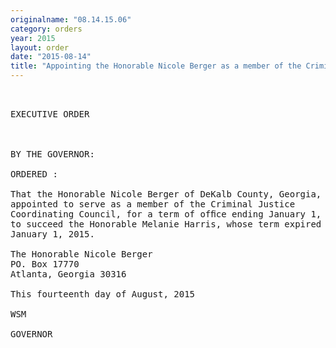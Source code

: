 ```yaml
---
originalname: "08.14.15.06"
category: orders
year: 2015
layout: order
date: "2015-08-14"
title: "Appointing the Honorable Nicole Berger as a member of the Criminal Justice Coordinating Council"
---
```

<pre>
 

EXECUTIVE ORDER

 

BY THE GOVERNOR:

ORDERED :

That the Honorable Nicole Berger of DeKalb County, Georgia, is
appointed to serve as a member of the Criminal Justice
Coordinating Council, for a term of ofﬁce ending January 1, 2019,
to succeed the Honorable Melanie Harris, whose term expired
January 1, 2015.

The Honorable Nicole Berger
PO. Box 17770
Atlanta, Georgia 30316

This fourteenth day of August, 2015

WSM

GOVERNOR

 

 

</pre>
